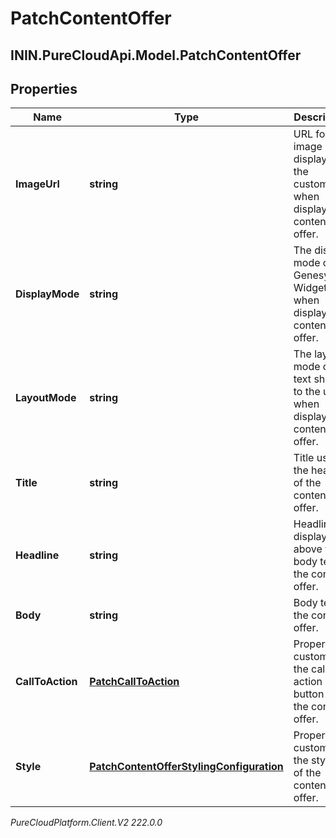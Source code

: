 # PatchContentOffer

## ININ.PureCloudApi.Model.PatchContentOffer

## Properties

|Name | Type | Description | Notes|
|------------ | ------------- | ------------- | -------------|
| **ImageUrl** | **string** | URL for image displayed to the customer when displaying content offer. | [optional] |
| **DisplayMode** | **string** | The display mode of Genesys Widgets when displaying content offer. | [optional] |
| **LayoutMode** | **string** | The layout mode of the text shown to the user when displaying content offer. | [optional] |
| **Title** | **string** | Title used in the header of the content offer. | [optional] |
| **Headline** | **string** | Headline displayed above the body text of the content offer. | [optional] |
| **Body** | **string** | Body text of the content offer. | [optional] |
| **CallToAction** | [**PatchCallToAction**](PatchCallToAction) | Properties customizing the call to action button on the content offer. | [optional] |
| **Style** | [**PatchContentOfferStylingConfiguration**](PatchContentOfferStylingConfiguration) | Properties customizing the styling of the content offer. | [optional] |



_PureCloudPlatform.Client.V2 222.0.0_
